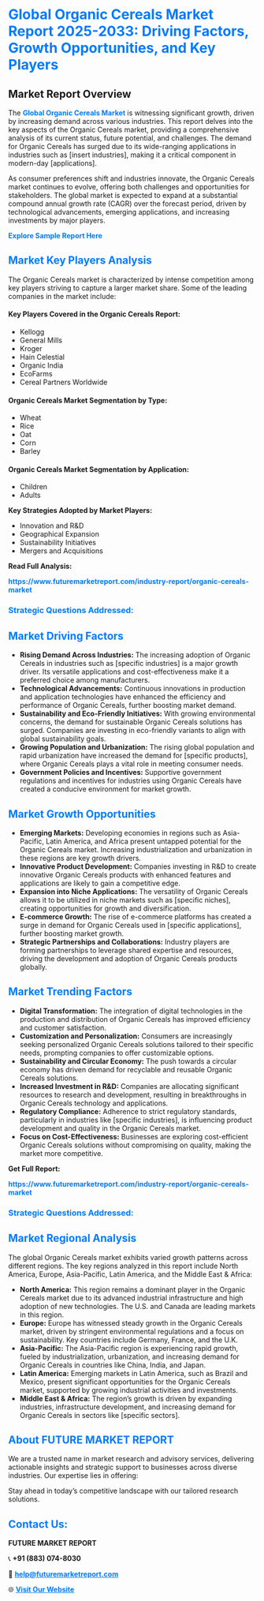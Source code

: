 <h1 style="color: #007BFF;">Global Organic Cereals Market Report 2025-2033: Driving Factors, Growth Opportunities, and Key Players</h1>

<section id="overview">
<h2>Market Report Overview</h2>
<p>The <a href="https://www.futuremarketreport.com/industry-report/organic-cereals-market" style="color: #007BFF; text-decoration: none;"><strong>Global Organic Cereals Market</strong></a> is witnessing significant growth, driven by increasing demand across various industries. This report delves into the key aspects of the Organic Cereals market, providing a comprehensive analysis of its current status, future potential, and challenges. The demand for Organic Cereals has surged due to its wide-ranging applications in industries such as [insert industries], making it a critical component in modern-day [applications].</p>
<p>As consumer preferences shift and industries innovate, the Organic Cereals market continues to evolve, offering both challenges and opportunities for stakeholders. The global market is expected to expand at a substantial compound annual growth rate (CAGR) over the forecast period, driven by technological advancements, emerging applications, and increasing investments by major players.</p>
</section>

<section id="overview">
<p><a href="https://www.futuremarketreport.com/request-sample/reportId=63764" style="color: #007BFF; text-decoration: none;"><strong>Explore Sample Report Here</strong></a></p>
</section>

<section id="key-players">
<h2 style="color: #007BFF;">Market Key Players Analysis</h2>
<p>The Organic Cereals market is characterized by intense competition among key players striving to capture a larger market share. Some of the leading companies in the market include:</p>
<h4>Key Players Covered in the Organic Cereals Report:</h4>
<ul><li>Kellogg</li><li>General Mills</li><li>Kroger</li><li>Hain Celestial</li><li>Organic India</li><li>EcoFarms</li><li>Cereal Partners Worldwide</li></ul>
<h4>Organic Cereals Market Segmentation by Type:</h4>
<ul><li>Wheat</li><li>Rice</li><li>Oat</li><li>Corn</li><li>Barley</li></ul>

<h4>Organic Cereals Market Segmentation by Application:</h4>
<ul><li>Children</li><li>Adults</li></ul>
<p><strong>Key Strategies Adopted by Market Players:</strong></p>
<ul>
<li>Innovation and R&D</li>
<li>Geographical Expansion</li>
<li>Sustainability Initiatives</li>
<li>Mergers and Acquisitions</li>
</ul>
</section>

<section>
<p><strong>Read Full Analysis: </strong></p><a href="https://www.futuremarketreport.com/industry-report/organic-cereals-market" style="color: #007BFF; text-decoration: none;"><strong>https://www.futuremarketreport.com/industry-report/organic-cereals-market</strong></a>
<h3 style="color: #007BFF;">Strategic Questions Addressed:</h3>
</section>

<section id="driving-factors">
<h2 style="color: #007BFF;">Market Driving Factors</h2>
<ul>
<li><strong>Rising Demand Across Industries:</strong> The increasing adoption of Organic Cereals in industries such as [specific industries] is a major growth driver. Its versatile applications and cost-effectiveness make it a preferred choice among manufacturers.</li>
<li><strong>Technological Advancements:</strong> Continuous innovations in production and application technologies have enhanced the efficiency and performance of Organic Cereals, further boosting market demand.</li>
<li><strong>Sustainability and Eco-Friendly Initiatives:</strong> With growing environmental concerns, the demand for sustainable Organic Cereals solutions has surged. Companies are investing in eco-friendly variants to align with global sustainability goals.</li>
<li><strong>Growing Population and Urbanization:</strong> The rising global population and rapid urbanization have increased the demand for [specific products], where Organic Cereals plays a vital role in meeting consumer needs.</li>
<li><strong>Government Policies and Incentives:</strong> Supportive government regulations and incentives for industries using Organic Cereals have created a conducive environment for market growth.</li>
</ul>
</section>

<section id="growth-opportunities">
<h2 style="color: #007BFF;">Market Growth Opportunities</h2>
<ul>
<li><strong>Emerging Markets:</strong> Developing economies in regions such as Asia-Pacific, Latin America, and Africa present untapped potential for the Organic Cereals market. Increasing industrialization and urbanization in these regions are key growth drivers.</li>
<li><strong>Innovative Product Development:</strong> Companies investing in R&D to create innovative Organic Cereals products with enhanced features and applications are likely to gain a competitive edge.</li>
<li><strong>Expansion into Niche Applications:</strong> The versatility of Organic Cereals allows it to be utilized in niche markets such as [specific niches], creating opportunities for growth and diversification.</li>
<li><strong>E-commerce Growth:</strong> The rise of e-commerce platforms has created a surge in demand for Organic Cereals used in [specific applications], further boosting market growth.</li>
<li><strong>Strategic Partnerships and Collaborations:</strong> Industry players are forming partnerships to leverage shared expertise and resources, driving the development and adoption of Organic Cereals products globally.</li>
</ul>
</section>

<section id="trending-factors">
<h2 style="color: #007BFF;">Market Trending Factors</h2>
<ul>
<li><strong>Digital Transformation:</strong> The integration of digital technologies in the production and distribution of Organic Cereals has improved efficiency and customer satisfaction.</li>
<li><strong>Customization and Personalization:</strong> Consumers are increasingly seeking personalized Organic Cereals solutions tailored to their specific needs, prompting companies to offer customizable options.</li>
<li><strong>Sustainability and Circular Economy:</strong> The push towards a circular economy has driven demand for recyclable and reusable Organic Cereals solutions.</li>
<li><strong>Increased Investment in R&D:</strong> Companies are allocating significant resources to research and development, resulting in breakthroughs in Organic Cereals technology and applications.</li>
<li><strong>Regulatory Compliance:</strong> Adherence to strict regulatory standards, particularly in industries like [specific industries], is influencing product development and quality in the Organic Cereals market.</li>
<li><strong>Focus on Cost-Effectiveness:</strong> Businesses are exploring cost-efficient Organic Cereals solutions without compromising on quality, making the market more competitive.</li>
</ul>
</section>

<section>
<p><strong>Get Full Report: </strong></p><a href="https://www.futuremarketreport.com/industry-report/organic-cereals-market" style="color: #007BFF; text-decoration: none;"><strong>https://www.futuremarketreport.com/industry-report/organic-cereals-market</strong></a>
<h3 style="color: #007BFF;">Strategic Questions Addressed:</h3>
</section>


<section id="regional-analysis">
<h2 style="color: #007BFF;">Market Regional Analysis</h2>
<p>The global Organic Cereals market exhibits varied growth patterns across different regions. The key regions analyzed in this report include North America, Europe, Asia-Pacific, Latin America, and the Middle East & Africa:</p>
<ul>
<li><strong>North America:</strong> This region remains a dominant player in the Organic Cereals market due to its advanced industrial infrastructure and high adoption of new technologies. The U.S. and Canada are leading markets in this region.</li>
<li><strong>Europe:</strong> Europe has witnessed steady growth in the Organic Cereals market, driven by stringent environmental regulations and a focus on sustainability. Key countries include Germany, France, and the U.K.</li>
<li><strong>Asia-Pacific:</strong> The Asia-Pacific region is experiencing rapid growth, fueled by industrialization, urbanization, and increasing demand for Organic Cereals in countries like China, India, and Japan.</li>
<li><strong>Latin America:</strong> Emerging markets in Latin America, such as Brazil and Mexico, present significant opportunities for the Organic Cereals market, supported by growing industrial activities and investments.</li>
<li><strong>Middle East & Africa:</strong> The region’s growth is driven by expanding industries, infrastructure development, and increasing demand for Organic Cereals in sectors like [specific sectors].</li>
</ul>
</section>

<footer>
<h2 style="color: #007BFF;">About FUTURE MARKET REPORT</h2>
<p>We are a trusted name in market research and advisory services, delivering actionable insights and strategic support to businesses across diverse industries. Our expertise lies in offering:</p>

<p>Stay ahead in today’s competitive landscape with our tailored research solutions.</p>

<h2 style="color: #007BFF;">Contact Us:</h2>
<p><strong>FUTURE MARKET REPORT</strong></p>
<p>📞 <strong>+91 (883) 074-8030</strong></p>
<p>📧 <strong><a href="mailto:help@futuremarketreport.com" style="color: #007BFF;">help@futuremarketreport.com</a></strong></p>
<p>🌐 <strong><a href="https://www.futuremarketreport.com/" style="color: #007BFF;">Visit Our Website</a></strong></p>
</footer>